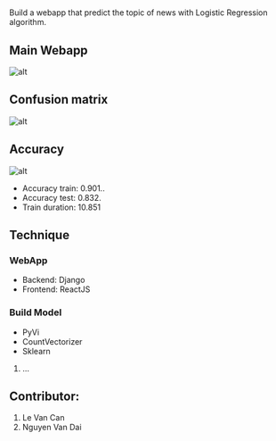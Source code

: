 # 

Build a webapp that predict the topic of news with Logistic Regression algorithm.

## Main Webapp
![alt]("../snapshots/Website.png")

## Confusion matrix
![alt]("../snapshots/ConfusionMatrix.png)

## Accuracy
![alt]("../snapshots/Accuracy.png")

- Accuracy train: 0.901..
- Accuracy test: 0.832.
- Train duration: 10.851

## Technique
###  WebApp
- Backend: Django
- Frontend: ReactJS
###  Build Model
- PyVi
- CountVectorizer
- Sklearn
1. ...


## Contributor:
1. Le Van Can
2. Nguyen Van Dai